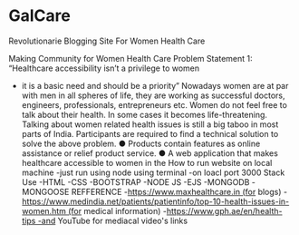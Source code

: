 # GalCare

Revolutionarie Blogging Site For Women Health Care



Making Community for Women Health Care
Problem Statement 1: “Healthcare accessibility isn’t a privilege to women
* it is a basic need and should be a priority” Nowadays women are at par with men in all spheres of life, they are working as successful doctors, engineers, professionals, entrepreneurs etc. Women do not feel free to talk about their health. In some cases it becomes life-threatening. Talking about women related health issues is still a big taboo in most parts of India. Participants are required to find a technical solution to solve the above problem.
● Products contain features as online assistance or relief product service. ● A web application that makes healthcare accessible to women in the
How to run website on local machine -just run using node using terminal -on loacl port 3000
Stack Use -HTML -CSS -BOOTSTRAP -NODE JS -EJS -MONGODB -MONGOOSE
REFFERENCE -https://www.maxhealthcare.in (for blogs) -https://www.medindia.net/patients/patientinfo/top-10-health-issues-in-women.htm (for medical information) -https://www.gph.ae/en/health-tips -and YouTube for mediacal video's links
